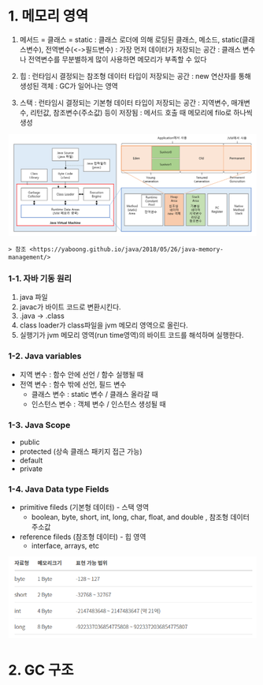 # 1. 메모리 영역
1. 메서드 = 클래스 = static
	: 클래스 로더에 의해 로딩된 클래스, 메소드, static(클래스변수), 전역변수(<->필드변수)
	: 가장 먼저 데이터가 저장되는 공간
	: 클래스 변수나 전역변수를 무분별하게 많이 사용하면 메모리가 부족할 수 있다

2. 힙
	: 런타임시 결정되는 참조형 데이터 타입이 저장되는 공간
	: new 연산자를 통해 생성된 객체
	: GC가 일어나는 영역

3. 스택
	: 런타임시 결정되는 기본형 데이터 타입이 저장되는 공간
	: 지역변수, 매개변수, 리턴값, 참조변수(주소값) 등이 저장됨
	: 메서드 호출 때 메모리에 filo로 하나씩 생성

![jvm 구조](https://github.com/skysoo/study-basic/blob/master/1.java/99.Img/JVMMemoryStructure.png)


	> 참조 <https://yaboong.github.io/java/2018/05/26/java-memory-management/>

### 1-1. 자바 기동 원리
1. java 파일
2. javac가 바이트 코드로 변환시킨다.
3. .java -> .class
4. class loader가 class파일을 jvm 메모리 영역으로 올린다.
5. 실행기가 jvm 메모리 영역(run time영역)의 바이트 코드를 해석하며 실행한다.


### 1-2. Java variables
* 지역 변수 : 함수 안에 선언 / 함수 실행될 때
* 전역 변수 : 함수 밖에 선언, 필드 변수
  * 클래스 변수 : static 변수 / 클래스 올라갈 때
  * 인스턴스 변수 : 객체 변수 / 인스턴스 생성될 때


### 1-3. Java Scope
* public
* protected (상속 클래스 패키지 접근 가능)
* default
* private

### 1-4. Java Data type Fields
* primitive fileds (기본형 데이터) - 스택 영역
    + boolean, byte, short, int, long, char, float, and double , 참조형 데이터 주소값
* reference fileds (참조형 데이터) - 힙 영역
    + interface, arrays, etc

![Java 자료형 크기](https://github.com/skysoo/study-basic/blob/master/1.java/99.Img/JavaDataTypesize.png)


# 2. GC 구조